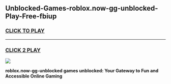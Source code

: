 
## Unblocked-Games-roblox.now-gg-unblocked-Play-Free-fbiup
<h3>
<a href="https://premium76.site?title=roblox.now-gg-unblocked&ref=18A1">CLICK TO PLAY</a></h3>
<hr>

<h3>
<a href="https://premium76.site?title=roblox.now-gg-unblocked&ref=18A1">CLICK 2 PLAY</a>
  
</h3>

<a href="https://premium76.site?title=roblox.now-gg-unblocked&ref=18A1"><img src="https://clearcache.store/games.png"></a>


**roblox.now-gg-unblocked games unblocked: Your Gateway to Fun and Accessible Online Gaming**
